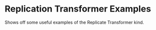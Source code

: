 # Replication Transformer Examples  

Shows off some useful examples of the Replicate Transformer kind. 